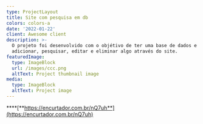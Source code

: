 ```yaml
---
type: ProjectLayout
title: Site com pesquisa em db
colors: colors-a
date: '2022-01-22'
client: Awesome client
description: >-
  O projeto foi desenvolvido com o objétivo de ter uma base de dados e conseguir
  adicionar, pesquisar, editar e eliminar algo através do site.
featuredImage:
  type: ImageBlock
  url: /images/ccc.png
  altText: Project thumbnail image
media:
  type: ImageBlock
  altText: Project image
---
```

\*\*\*\*[**https://encurtador.com.br/nQ7uh**](https://encurtador.com.br/nQ7uh)

